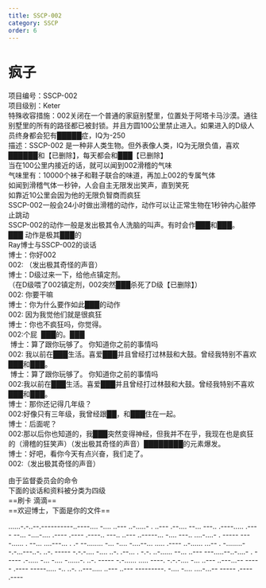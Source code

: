 ```yaml
---
title: SSCP-002
category: SSCP
order: 6
---
```

# 疯子
项目编号：SSCP-002  
项目级别：Keter  
特殊收容措施：002关闭在一个普通的家庭别墅里，位置处于阿塔卡马沙漠。通往别墅里的所有的路径都已被封锁。并且方圆100公里禁止进入。如果进入的D级人员终身都会犯有█████症，IQ为-250  
描述：SSCP-002 是一种非人类生物。但外表像人类，IQ为无限负值，喜欢██████和【已删除】，每天都会和███【已删除】  
当在100公里内接近的话，就可以闻到002滑稽的气味  
气味里有：10000个袜子和鞋子联合的味道，再加上002的专属气体  
如闻到滑稽气体一秒钟，人会自主无限发出笑声，直到笑死  
如靠近10公里会因为他的无限负智商而疯狂  
SSCP-002一般会24小时做出滑稽的动作，动作可以让正常生物在1秒钟内心脏停止跳动  
SSCP-002的动作一般是发出极其令人洗脑的叫声。有时会作███和███。███ 动作是极其███的  
Ray博士与SSCP-002的谈话  
博士：你好002  
002: （发出极其奇怪的声音）  
博士：D级过来一下，给他点镇定剂。  
（在D级喂了002镇定剂，002突然███杀死了D级【已删除】）  
002: 你要干嘛  
博士：你为什么要作如此███的动作  
002: 因为我觉他们就是很疯狂  
博士：你也不疯狂吗，你觉得。  
002:个屁  ███的。███  
 博士：算了跟你玩够了。 你知道你之前的事情吗  
002: 我以前在███生活。喜爱███并且曾经打过林鼓和大鼓。曾经我特别不喜欢███和███。  
 博士：算了跟你玩够了。 你知道你之前的事情吗  
002:我以前在███生活。喜爱███并且曾经打过林鼓和大鼓。曾经我特别不喜欢███和███。  
博士：那你还记得几年级？  
002:好像只有三年级，我曾经跟██，和███住在一起。  
博士：后面呢？  
002:那以后你也知道的，我███突然变得神经，但我并不在乎，我现在也是疯狂的（滑稽的狂笑声）（发出极其奇怪的声音）████████的元素爆发。  
博士：好吧，看你今天有点兴奋，我们走了。  
002:（发出极其奇怪的声音）  

由于监督委员会的命令  
下面的谈话和资料被分类为四级  
==刷卡 滴滴==  
==欢迎博士，下面是你的文件==  

\...\...\-.-.\.--.\-----\-----\..---\-.... -.... ..--- ..-.\....- . ..--- .-\-.... --... ---.. .----\..... .---- --... -....\-.... .---- .---- .-\---.. ---.. ..--- ..---\--... -.... ---.. ....-\....- . ----- ----.\..... . --... ....-\--... . .- --...\..... -... -.... -....\--... ..... .---- ..-.\..... ...-- . -...\....\.-\-.\-...\---\..-. ..-. ----- -.-.\-.... -.... ..-. .\--... . -.-. ..-.\..... --... ..--- ---..\...\--.\.-\....- . ----- .-\..... -... -.... -....\..-. ..-. ----- -.-.\..... ..... ----. -.-.\-.... -... ..--- ..---\...-- ----- .---- -----\..... -.. ..-. ..---\..... ..--- ..--- -----\----. -.... -.... ....-\...-- ----- .---- .----




